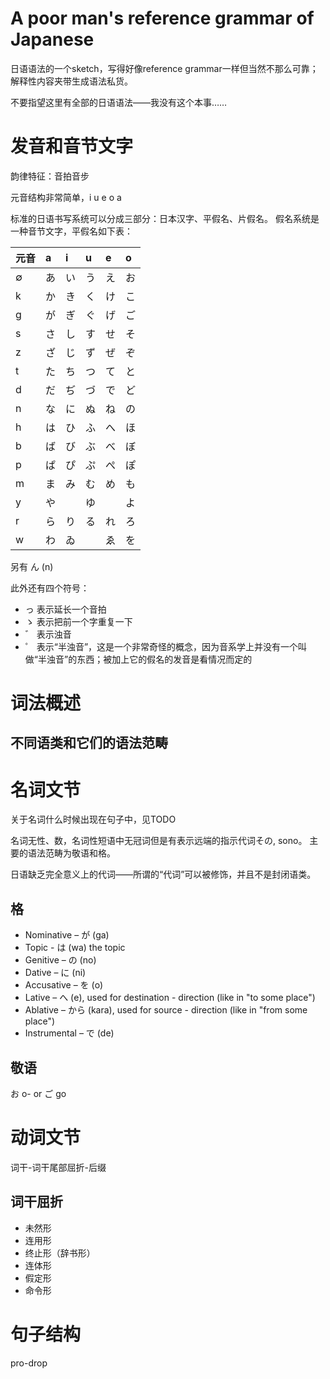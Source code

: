 # A poor man's reference grammar of Japanese

日语语法的一个sketch，写得好像reference grammar一样但当然不那么可靠；解释性内容夹带生成语法私货。

不要指望这里有全部的日语语法——我没有这个本事……

# 发音和音节文字

韵律特征：音拍音步

元音结构非常简单，i u e o a

标准的日语书写系统可以分成三部分：日本汉字、平假名、片假名。
假名系统是一种音节文字，平假名如下表：

| 元音 | a |	i |	u |	e |	o |
| :---- | :---- | :---- | :---- | :---- | :---- |
| ∅ |	あ |	い |	う |	え |	お |
| k |	か |	き |	く |	け |	こ |
| g |	が |	ぎ |	ぐ |	げ |	ご |
| s |	さ |	し |	す |	せ |	そ |
| z |	ざ |	じ |	ず |	ぜ |	ぞ |
| t |	た |	ち |	つ |	て |	と |
| d |	だ |	ぢ |	づ |	で |	ど |
| n |	な |	に |	ぬ |	ね |	の |
| h |	は |	ひ |	ふ |	へ |	ほ |
| b |	ば | 	び |    ぶ |	べ |	ぼ |
| p	| ぱ   |	ぴ |    ぷ |	ぺ |	ぽ |
| m	| ま   |	み |    む |	め |	も |
| y	| や   |	   |	ゆ |	   |    よ |
| r	| ら   |	り |    る |	れ |	ろ |
| w	| わ   |	ゐ |	   |	ゑ |	を |

另有 ん (n) 

此外还有四个符号：

- っ 表示延长一个音拍
- ゝ 表示把前一个字重复一下
- ゛ 表示浊音
- ゜ 表示“半浊音”，这是一个非常奇怪的概念，因为音系学上并没有一个叫做“半浊音”的东西；被加上它的假名的发音是看情况而定的

# 词法概述

## 不同语类和它们的语法范畴

# 名词文节

关于名词什么时候出现在句子中，见TODO

名词无性、数，名词性短语中无冠词但是有表示远端的指示代词その, sono。
主要的语法范畴为敬语和格。

日语缺乏完全意义上的代词——所谓的“代词”可以被修饰，并且不是封闭语类。

## 格

- Nominative – が (ga) 
- Topic - は (wa)  the topic
- Genitive – の (no)
- Dative – に (ni)
- Accusative – を (o)
- Lative – へ (e), used for destination - direction (like in "to some place")
- Ablative – から (kara), used for source - direction (like in "from some place")
- Instrumental – で (de)

## 敬语

お o- or ご go 

# 动词文节

词干-词干尾部屈折-后缀

## 词干屈折

- 未然形
- 连用形
- 终止形（辞书形）
- 连体形
- 假定形
- 命令形

# 句子结构

pro-drop
